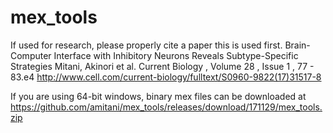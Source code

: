 # mex_tools

If used for research, please properly cite a paper this is used first.
Brain-Computer Interface with Inhibitory Neurons Reveals Subtype-Specific Strategies
Mitani, Akinori et al. Current Biology , Volume 28 , Issue 1 , 77 - 83.e4
http://www.cell.com/current-biology/fulltext/S0960-9822(17)31517-8


If you are using 64-bit windows, binary mex files can be downloaded at 
https://github.com/amitani/mex_tools/releases/download/171129/mex_tools.zip
